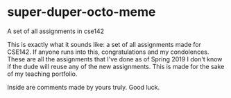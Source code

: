 # super-duper-octo-meme
A set of all assignments in cse142

This is exactly what it sounds like: a set of all assignments made for CSE142.
If anyone runs into this, congratulations and my condolences. These are all the assignments that I've done as of Spring 2019
I don't know if the dude will reuse any of the new assignments. This is made for the sake of my teaching portfolio.

Inside are comments made by yours truly. Good luck.
